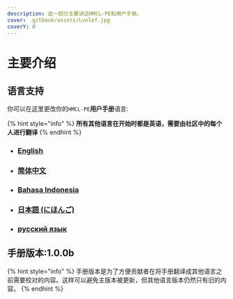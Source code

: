 ```yaml
---
description: 这一部分主要讲述HMCL-PE和用户手册。
cover: .gitbook/assets/Lvnlef.jpg
coverY: 0
---
```


# 主要介绍

## 语言支持

你可以在这里更改你的`HMCL-PE`**用户手册**语言:

{% hint style="info" %}
**所有其他语言在开始时都是英语，需要由社区中的每个人进行翻译**
{% endhint %}

* ### [English](https://mc-shengxia.gitbook.io/hmcl-pe-user-manual-en/introduction)
* ### [简体中文](https://mc-shengxia.gitbook.io/hmclpe-yong-hu-shi-yong-shou-ce/)
* ### [Bahasa Indonesia](https://mc-shengxia.gitbook.io/hmcl-pe-panduan-pengguna/)
* ### [日本語 (にほんご)](https://mc-shengxia.gitbook.io/hmcl-pe-yzmanyuaru/)
* ### [русский язык](https://mc-shengxia.gitbook.io/hmcl-pe-rukovodstva-polzovatelya/)

## 手册版本:1.0.0b

{% hint style="info" %}
手册版本是为了方便贡献者在将手册翻译成其他语言之前需要校对的内容。这样可以避免主版本被更新，但其他语言版本仍然只有旧的内容。
{% endhint %}
